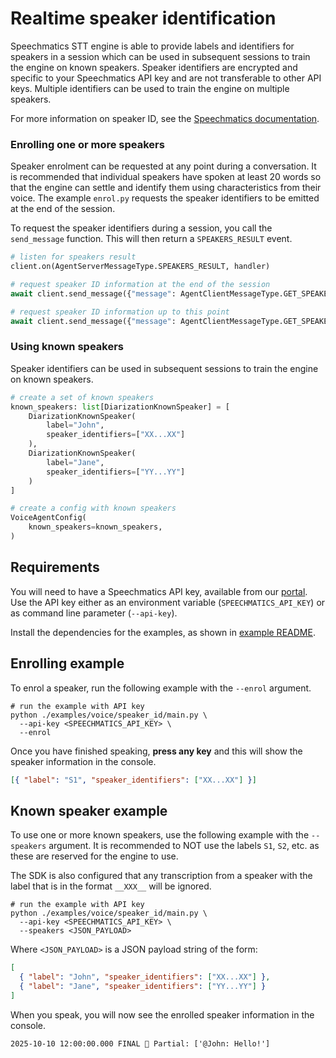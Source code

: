 # Realtime speaker identification

Speechmatics STT engine is able to provide labels and identifiers for speakers in a session which can be used in subsequent sessions to train the engine on known speakers. Speaker identifiers are encrypted and specific to your Speechmatics API key and are not transferable to other API keys. Multiple identifiers can be used to train the engine on multiple speakers.

For more information on speaker ID, see the [Speechmatics documentation](https://docs.speechmatics.com//speech-to-text/realtime/realtime-speaker-identification).

### Enrolling one or more speakers

Speaker enrolment can be requested at any point during a conversation. It is recommended that individual speakers have spoken at least 20 words so that the engine can settle and identify them using characteristics from their voice. The example `enrol.py` requests the speaker identifiers to be emitted at the end of the session.

To request the speaker identifiers during a session, you call the `send_message` function. This will then return a `SPEAKERS_RESULT` event.

```python
# listen for speakers result
client.on(AgentServerMessageType.SPEAKERS_RESULT, handler)

# request speaker ID information at the end of the session
await client.send_message({"message": AgentClientMessageType.GET_SPEAKERS, "final": True})

# request speaker ID information up to this point
await client.send_message({"message": AgentClientMessageType.GET_SPEAKERS, "final": False})
```

### Using known speakers

Speaker identifiers can be used in subsequent sessions to train the engine on known speakers.

```python
# create a set of known speakers
known_speakers: list[DiarizationKnownSpeaker] = [
    DiarizationKnownSpeaker(
        label="John",
        speaker_identifiers=["XX...XX"]
    ),
    DiarizationKnownSpeaker(
        label="Jane",
        speaker_identifiers=["YY...YY"]
    )
]

# create a config with known speakers
VoiceAgentConfig(
    known_speakers=known_speakers,
)
```

## Requirements

You will need to have a Speechmatics API key, available from our [portal](https://portal.speechmatics.com/). Use the API key either as an environment variable (`SPEECHMATICS_API_KEY`) or as command line parameter (`--api-key`).

Install the dependencies for the examples, as shown in [example README](../README.md).

## Enrolling example

To enrol a speaker, run the following example with the `--enrol` argument.

```shell
# run the example with API key
python ./examples/voice/speaker_id/main.py \
  --api-key <SPEECHMATICS_API_KEY> \
  --enrol
```

Once you have finished speaking, **press any key** and this will show the speaker information in the console.

```json
[{ "label": "S1", "speaker_identifiers": ["XX...XX"] }]
```

## Known speaker example

To use one or more known speakers, use the following example with the `--speakers` argument. It is recommended to NOT use the labels `S1`, `S2`, etc. as these are reserved for the engine to use.

The SDK is also configured that any transcription from a speaker with the label that is in the format `__XXX__` will be ignored.

```shell
# run the example with API key
python ./examples/voice/speaker_id/main.py \
  --api-key <SPEECHMATICS_API_KEY> \
  --speakers <JSON_PAYLOAD>
```

Where `<JSON_PAYLOAD>` is a JSON payload string of the form:

```json
[
  { "label": "John", "speaker_identifiers": ["XX...XX"] },
  { "label": "Jane", "speaker_identifiers": ["YY...YY"] }
]
```

When you speak, you will now see the enrolled speaker information in the console.

```
2025-10-10 12:00:00.000 FINAL 💬 Partial: ['@John: Hello!']
```
